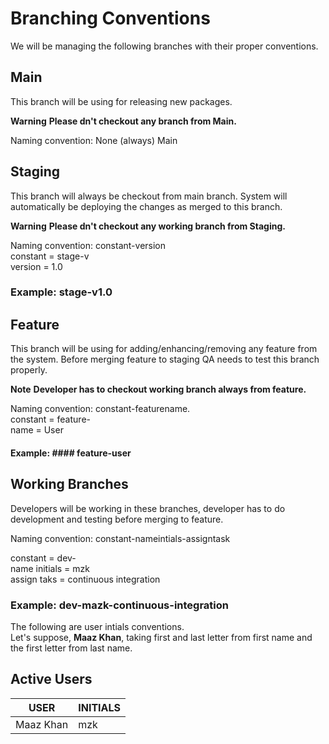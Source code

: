 # Branching Conventions 

We will be managing the following branches with their proper conventions.

## Main 
This branch will be using for releasing new packages.

**Warning**
**Please dn't checkout any branch from Main.**

Naming convention: None (always) Main

## Staging 
This branch will always be checkout from main branch. 
System will automatically be deploying the changes as merged to this branch.
 
**Warning** 
**Please dn't checkout any working branch from Staging.**

Naming convention: constant-version <br/>
constant = stage-v <br/>
version  = 1.0 <br/>

### Example: stage-v1.0

## Feature 
This branch will be using for adding/enhancing/removing any feature from the system. 
Before merging feature to staging QA needs to test this branch properly.

**Note**
**Developer has to checkout working branch always from feature.**

Naming convention: constant-featurename. <br/>
constant = feature- <br/>
name	 = User  <br/>

#### Example: #### feature-user 

## Working Branches 
Developers will be working in these branches, developer has to do development and testing before merging to feature.

Naming convention: constant-nameintials-assigntask <br/>

constant		= dev- <br/>
name initials	= mzk <br/>
assign taks		= continuous integration <br/>

### Example: dev-mazk-continuous-integration

The following are user intials conventions.<br/>
Let's suppose, **Maaz Khan**, taking first and last letter from first name and the first letter from last name.

## Active Users 
|	     USER		 | INITIALS |
|--------------------|----------|
|Maaz Khan           | mzk      |
